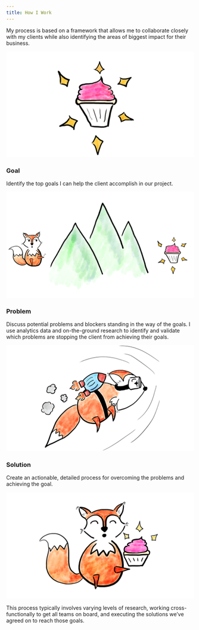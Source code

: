 ```yaml
---
title: How I Work
---
```


My process is based on a framework that allows me to collaborate closely with my clients while also identifying the areas of biggest impact for their business.

![The goal: a cupcake.](images/cupcake.png)

### Goal

Identify the top goals I can help the client accomplish in our project.

![Fox separated from its cupcake by a mountain.](images/fox-with-problems.png)

### Problem

Discuss potential problems and blockers standing in the way of the goals. I use analytics data and on-the-ground research to identify and validate which problems are stopping the client from achieving their goals.

![Fox using a jetpack to get past the problems.](images/jetpack-fox.png)

### Solution

Create an actionable, detailed process for overcoming the problems and achieving the goal.

![The fox with its cupcake.](images/happy-fox.png)

This process typically involves varying levels of research, working cross-functionally to get all teams on board, and executing the solutions we’ve agreed on to reach those goals.
